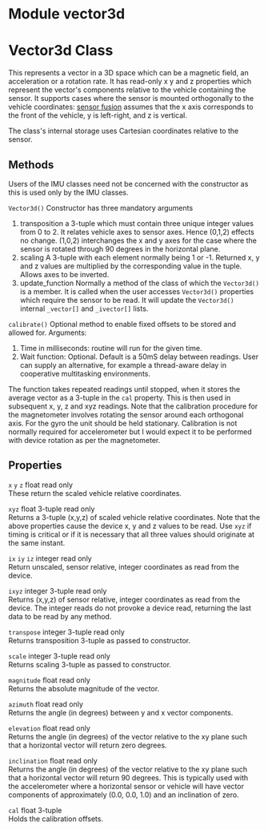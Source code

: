 # Module vector3d

# Vector3d Class

This represents a vector in a 3D space which can be a magnetic field, an acceleration or
a rotation rate. It has read-only x y and z properties which represent the vector's
components relative to the vehicle containing the sensor. It supports cases where the
sensor is mounted orthogonally to the vehicle coordinates: [sensor fusion](https://github.com/micropython-IMU/micropython-fusion.git)
assumes that the x axis corresponds to the front of the vehicle, y is left-right, and
z is vertical. 

The class's internal storage uses Cartesian coordinates relative to the sensor.

## Methods

Users of the IMU classes need not be concerned with the constructor as this is used only by
the IMU classes.

``Vector3d()`` Constructor has three mandatory arguments
  1. transposition a 3-tuple which must contain three unique integer values from 0 to 2. It relates
  vehicle axes to sensor axes. Hence (0,1,2) effects no change. (1,0,2) interchanges the x and y
  axes for the case where the sensor is rotated through 90 degrees in the horizontal plane.
  2. scaling A 3-tuple with each element normally being 1 or -1. Returned x, y and z values are
  multiplied by the corresponding value in the tuple. Allows axes to be inverted.
  3. update_function Normally a method of the class of which the ``Vector3d()`` is a member.
  It is called when the user accesses ``Vector3d()`` properties which require the sensor to be read.
  It will update the ``Vector3d()`` internal ``_vector[]`` and ``_ivector[]`` lists.

``calibrate()`` Optional method to enable fixed offsets to be stored and allowed for. Arguments:
  1. Time in milliseconds: routine will run for the given time.
  2. Wait function: Optional. Default is a 50mS delay between readings. User can supply
  an alternative, for example a thread-aware delay in cooperative multitasking environments.

The function takes repeated readings until stopped, when it stores the average vector as a 3-tuple
in the ``cal`` property. This is then used in subsequent x, y, z and xyz readings. Note that the
calibration procedure for the magnetometer involves rotating the sensor around each orthogonal
axis. For the gyro the unit should be held stationary. Calibration is not normally required for
accelerometer but I would expect it to be performed with device rotation as per the magnetometer.

## Properties

``x`` ``y`` ``z`` float read only  
These return the scaled vehicle relative coordinates.

``xyz`` float 3-tuple read only  
Returns a 3-tuple (x,y,z) of scaled vehicle relative coordinates.
Note that the above properties cause the device x, y and z values to be read. Use ``xyz`` if
timing is critical or if it is necessary that all three values should originate at the same instant.

``ix`` ``iy`` ``iz`` integer read only  
Return unscaled, sensor relative, integer coordinates as read from the device.

``ixyz`` integer 3-tuple read only  
Returns (x,y,z) of sensor relative, integer coordinates as read from the device.
The integer reads do not provoke a device read, returning the last data to be read by any
method.

``transpose`` integer 3-tuple read only  
Returns transposition 3-tuple as passed to constructor.

``scale`` integer 3-tuple read only  
Returns scaling 3-tuple as passed to constructor.

``magnitude`` float read only  
Returns the absolute magnitude of the vector.

``azimuth``  float read only  
Returns the angle (in degrees) between y and x vector components.

``elevation`` float read only  
Returns the angle (in degrees) of the vector relative to the xy plane such that a horizontal
vector will return zero degrees.

``inclination`` float read only  
Returns the angle (in degrees)  of the vector relative to the xy plane such that a horizontal
vector will return 90 degrees. This is typically used with the accelerometer where a horizontal sensor
or vehicle will have vector components of approximately (0.0, 0.0, 1.0) and an inclination of zero.

``cal`` float 3-tuple  
Holds the calibration offsets.
